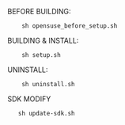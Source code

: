 BEFORE BUILDING:

	    sh opensuse_before_setup.sh

BUILDING & INSTALL:	    
	    
	    sh setup.sh
	   
UNINSTALL:
		
	    sh uninstall.sh

SDK MODIFY

	   sh update-sdk.sh
	 
	   
